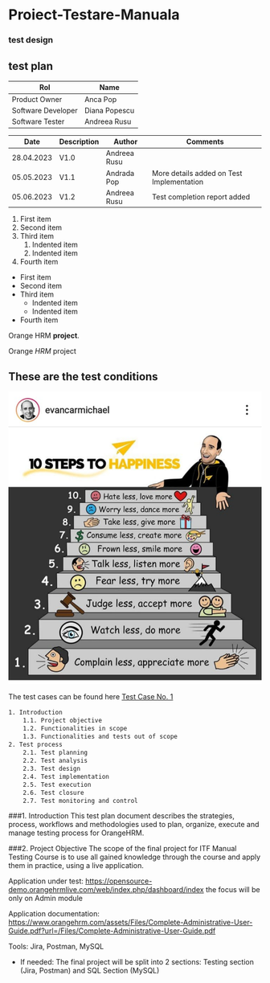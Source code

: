 # Proiect-Testare-Manuala
### test design
<h2>test plan </h2>

| Rol  | Name |
|---|---|
| Product Owner | Anca Pop |
| Software Developer | Diana Popescu |
| Software Tester | Andreea Rusu |

| Date  | Description | Author  | Comments |
|---|---|---|---|
| 28.04.2023 | V1.0 | Andreea Rusu  |   |
| 05.05.2023 | V1.1 | Andrada Pop  | More details added on Test Implementation |
| 05.06.2023 | V1.2 | Andreea Rusu  | Test completion report added |

1. First item
2. Second item
3. Third item
    1. Indented item
    2. Indented item
4. Fourth item 

- First item
- Second item
- Third item
    - Indented item
    - Indented item
- Fourth item 

Orange HRM **project**.

Orange *HRM* project

## These are the test conditions

![Test conditions](https://github.com/andioniciuc/Proiect-Testare-Manuala/blob/main/271995698_143580008090271_4756762964896555660_n.jpg)

The test cases can be found here [Test Case No. 1](https://github.com/andioniciuc/Proiect-Testare-Manuala/blob/main/Regina%20Maria_Cum%20te%20poti%20proteja%20de%20canicula.pdf)


    1. Introduction
        1.1. Project objective
        1.2. Functionalities in scope
        1.3. Functionalities and tests out of scope
    2. Test process
        2.1. Test planning
        2.2. Test analysis
        2.3. Test design
        2.4. Test implementation
        2.5. Test execution
        2.6. Test closure
        2.7. Test monitoring and control


###1. Introduction
This test plan document describes the strategies, process, workflows and methodologies used to plan, organize, execute and manage testing process for OrangeHRM.

###2. Project Objective
The scope of the final project for ITF Manual Testing Course is to use all gained knowledge through the course and apply them in practice, using a live application. 

Application under test: https://opensource-demo.orangehrmlive.com/web/index.php/dashboard/index the focus will be only on Admin module

Application documentation: https://www.orangehrm.com/assets/Files/Complete-Administrative-User-Guide.pdf?url=/Files/Complete-Administrative-User-Guide.pdf 

Tools: Jira, Postman, MySQL 

* If needed: The final project will be split into 2 sections: Testing section (Jira, Postman) and SQL Section (MySQL)


